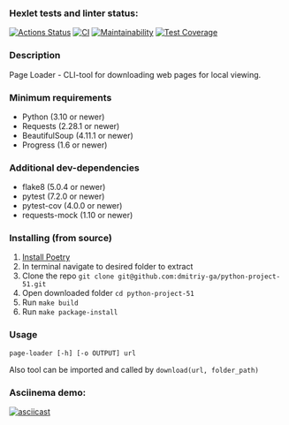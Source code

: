 ### Hexlet tests and linter status:
[![Actions Status](https://github.com/dmitriy-ga/python-project-51/workflows/hexlet-check/badge.svg)](https://github.com/dmitriy-ga/python-project-51/actions)
[![CI](https://github.com/dmitriy-ga/python-project-51/actions/workflows/CI.yml/badge.svg)](https://github.com/dmitriy-ga/python-project-51/actions/workflows/CI.yml)
[![Maintainability](https://api.codeclimate.com/v1/badges/e24c350506b6889ed532/maintainability)](https://codeclimate.com/github/dmitriy-ga/python-project-51/maintainability)
[![Test Coverage](https://api.codeclimate.com/v1/badges/e24c350506b6889ed532/test_coverage)](https://codeclimate.com/github/dmitriy-ga/python-project-51/test_coverage)

### Description
Page Loader - CLI-tool for downloading web pages for local viewing.

### Minimum requirements
- Python (3.10 or newer)
- Requests (2.28.1 or newer)
- BeautifulSoup (4.11.1 or newer)
- Progress (1.6 or newer)

### Additional dev-dependencies
- flake8 (5.0.4 or newer)
- pytest (7.2.0 or newer)
- pytest-cov (4.0.0 or newer)
- requests-mock (1.10 or newer)

### Installing (from source)
1. [Install Poetry](https://python-poetry.org/docs/)
2. In terminal navigate to desired folder to extract
3. Clone the repo `git clone git@github.com:dmitriy-ga/python-project-51.git`
4. Open downloaded folder `cd python-project-51`
5. Run `make build`
6. Run `make package-install`

### Usage
`page-loader [-h] [-o OUTPUT] url`

Also tool can be imported and called by `download(url, folder_path)`

### Asciinema demo:
[![asciicast](https://asciinema.org/a/4C7rBPfe4ohxn6oZPcpv04SU6.svg)](https://asciinema.org/a/4C7rBPfe4ohxn6oZPcpv04SU6)